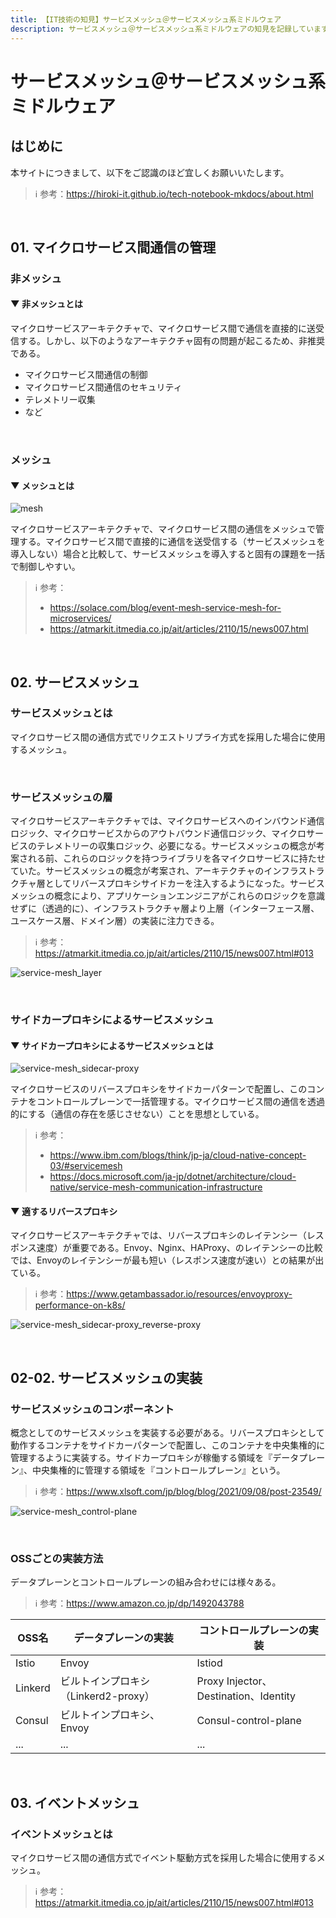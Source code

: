 ```yaml
---
title: 【IT技術の知見】サービスメッシュ＠サービスメッシュ系ミドルウェア
description: サービスメッシュ＠サービスメッシュ系ミドルウェアの知見を記録しています。
---
```


# サービスメッシュ＠サービスメッシュ系ミドルウェア

## はじめに

本サイトにつきまして、以下をご認識のほど宜しくお願いいたします。

> ℹ️ 参考：https://hiroki-it.github.io/tech-notebook-mkdocs/about.html

<br>

## 01. マイクロサービス間通信の管理

### 非メッシュ

#### ▼ 非メッシュとは

マイクロサービスアーキテクチャで、マイクロサービス間で通信を直接的に送受信する。しかし、以下のようなアーキテクチャ固有の問題が起こるため、非推奨である。

- マイクロサービス間通信の制御
- マイクロサービス間通信のセキュリティ
- テレメトリー収集
- など

<br>

### メッシュ

#### ▼ メッシュとは

![mesh](https://raw.githubusercontent.com/hiroki-it/tech-notebook/master/images/mesh.png)

マイクロサービスアーキテクチャで、マイクロサービス間の通信をメッシュで管理する。マイクロサービス間で直接的に通信を送受信する（サービスメッシュを導入しない）場合と比較して、サービスメッシュを導入すると固有の課題を一括で制御しやすい。

> ℹ️ 参考：
> 
> - https://solace.com/blog/event-mesh-service-mesh-for-microservices/
> - https://atmarkit.itmedia.co.jp/ait/articles/2110/15/news007.html

<br>

## 02. サービスメッシュ

### サービスメッシュとは

マイクロサービス間の通信方式でリクエストリプライ方式を採用した場合に使用するメッシュ。

<br>

### サービスメッシュの層

マイクロサービスアーキテクチャでは、マイクロサービスへのインバウンド通信ロジック、マイクロサービスからのアウトバウンド通信ロジック、マイクロサービスのテレメトリーの収集ロジック、必要になる。サービスメッシュの概念が考案される前、これらのロジックを持つライブラリを各マイクロサービスに持たせていた。サービスメッシュの概念が考案され、アーキテクチャのインフラストラクチャ層としてリバースプロキシサイドカーを注入するようになった。サービスメッシュの概念により、アプリケーションエンジニアがこれらのロジックを意識せずに（透過的に）、インフラストラクチャ層より上層（インターフェース層、ユースケース層、ドメイン層）の実装に注力できる。

> ℹ️ 参考：https://atmarkit.itmedia.co.jp/ait/articles/2110/15/news007.html#013

![service-mesh_layer](https://raw.githubusercontent.com/hiroki-it/tech-notebook/master/images/service-mesh_layer.png)

<br>

### サイドカープロキシによるサービスメッシュ

#### ▼ サイドカープロキシによるサービスメッシュとは

![service-mesh_sidecar-proxy](https://raw.githubusercontent.com/hiroki-it/tech-notebook/master/images/service-mesh_sidecar-proxy.png)

マイクロサービスのリバースプロキシをサイドカーパターンで配置し、このコンテナをコントロールプレーンで一括管理する。マイクロサービス間の通信を透過的にする（通信の存在を感じさせない）ことを思想としている。

> ℹ️ 参考：
>
> - https://www.ibm.com/blogs/think/jp-ja/cloud-native-concept-03/#servicemesh
> - https://docs.microsoft.com/ja-jp/dotnet/architecture/cloud-native/service-mesh-communication-infrastructure

#### ▼ 適するリバースプロキシ

マイクロサービスアーキテクチャでは、リバースプロキシのレイテンシー（レスポンス速度）が重要である。Envoy、Nginx、HAProxy、のレイテンシーの比較では、Envoyのレイテンシーが最も短い（レスポンス速度が速い）との結果が出ている。

> ℹ️ 参考：https://www.getambassador.io/resources/envoyproxy-performance-on-k8s/

![service-mesh_sidecar-proxy_reverse-proxy](https://raw.githubusercontent.com/hiroki-it/tech-notebook/master/images/service-mesh_sidecar-proxy_reverse-proxy.png)

<br>

## 02-02. サービスメッシュの実装

### サービスメッシュのコンポーネント

概念としてのサービスメッシュを実装する必要がある。リバースプロキシとして動作するコンテナをサイドカーパターンで配置し、このコンテナを中央集権的に管理するように実装する。サイドカープロキシが稼働する領域を『データプレーン』、中央集権的に管理する領域を『コントロールプレーン』という。

> ℹ️ 参考：https://www.xlsoft.com/jp/blog/blog/2021/09/08/post-23549/

![service-mesh_control-plane](https://raw.githubusercontent.com/hiroki-it/tech-notebook/master/images/service-mesh_control-plane.png)

<br>

### OSSごとの実装方法

データプレーンとコントロールプレーンの組み合わせには様々ある。


> ℹ️ 参考：https://www.amazon.co.jp/dp/1492043788

| OSS名    | データプレーンの実装 | コントロールプレーンの実装 |
|---------| --- | --- |
| Istio   | Envoy | Istiod |
| Linkerd | ビルトインプロキシ（Linkerd2-proxy） | Proxy Injector、Destination、Identity |
| Consul  | ビルトインプロキシ、Envoy | Consul-control-plane |
| ...     | ... | ... |

<br>

## 03. イベントメッシュ

### イベントメッシュとは

マイクロサービス間の通信方式でイベント駆動方式を採用した場合に使用するメッシュ。

> ℹ️ 参考：https://atmarkit.itmedia.co.jp/ait/articles/2110/15/news007.html#013

<br>
